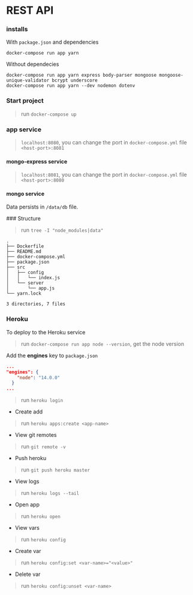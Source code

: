 # REST API

### installs

With `package.json` and dependencies
```shell
docker-compose run app yarn
```

Without dependecies
```shell
docker-compose run app yarn express body-parser mongoose mongoose-unique-validator bcrypt underscore
docker-compose run app yarn --dev nodemon dotenv
```

### Start project

> run `docker-compose up`

### app service

> `localhost:8080`, you can change the port in `docker-compose.yml` file `<host-port>:8081`

#### mongo-express service

> `localhost:8081`, you can change the port in `docker-compose.yml` file `<host-port>:8080`

#### mongo service

Data persists in `/data/db` file.

### Structure

> run `tree -I "node_modules|data"`
```shell
.
├── Dockerfile
├── README.md
├── docker-compose.yml
├── package.json
├── src
│   ├── config
│   │   └── index.js
│   └── server
│       └── app.js
└── yarn.lock

3 directories, 7 files
```

### Heroku

To deploy to the Heroku service

> run `docker-compose run app node --version`, get the node version

Add the **engines** key to `package.json`
```json
...
"engines": {
    "node": "14.0.0"
  }
...
```

> run `heroku login`

- Create add
> run `heroku apps:create <app-name>`

- View git remotes
> run `git remote -v`

- Push heroku
> run `git push heroku master`

- View logs
> run `heroku logs --tail`

- Open app
> run `heroku open`

- View vars
> run `heroku config`

- Create var
> run `heroku config:set <var-name>="<value>"`

- Delete var
> run `heroku config:unset <var-name>`

